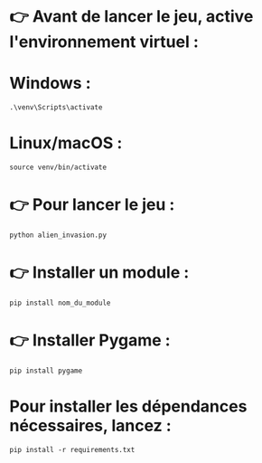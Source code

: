 # 👉 Avant de lancer le jeu, active l'environnement virtuel :

# Windows :
```
.\venv\Scripts\activate
```

# Linux/macOS :
```
source venv/bin/activate
```

# 👉 Pour lancer le jeu :
```
python alien_invasion.py
```

# 👉 Installer un module :
```
pip install nom_du_module
```

# 👉 Installer Pygame :
```
pip install pygame
```

# Pour installer les dépendances nécessaires, lancez :

```
pip install -r requirements.txt
```